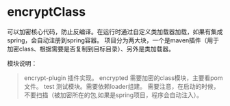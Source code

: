 # encryptClass
可以加密核心代码，防止反编译。在运行时通过自定义类加载器加载，如果有集成spring，会自动注册到spring容器。
项目分为两大块，一个是maven插件（用于加密class、根据需要是否复制到目标目录）、另外是类加载器。

模块说明：
>encrypt-plugin 插件实现。
>encrypted      需要加密的class模块，主要看pom文件。
>test           测试模块。需要依赖loader组建。 需要注意，在启动的时候，不要扫描（被加密所在的包,如果是spring项目，程序会自动注入）。
